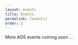 ```yaml
---
layout: events
title: Events
permalink: /events/
order: 3
---
```



More AGS events coming soon ...  
<br><br>
